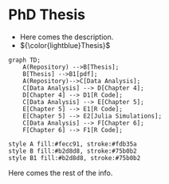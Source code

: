 # PhD Thesis


- Here comes the description.
- ${\color{lightblue}Thesis}$
```mermaid
graph TD;
    A(Repository) -->B[Thesis];
    B[Thesis] -->B1[pdf];
    A(Repository)-->C[Data Analysis];
    C[Data Analysis] --> D[Chapter 4];
    D[Chapter 4] --> D1[R Code];
    C[Data Analysis] --> E[Chapter 5];
    E[Chapter 5] --> E1[R Code];
    E[Chapter 5] --> E2[Julia Simulations];
    C[Data Analysis] --> F[Chapter 6];
    F[Chapter 6] --> F1[R Code];

style A fill:#fecc91, stroke:#fdb35a 
style B fill:#b2d8d8, stroke:#75b0b2
style B1 fill:#b2d8d8, stroke:#75b0b2
```
Here comes the rest of the info.

